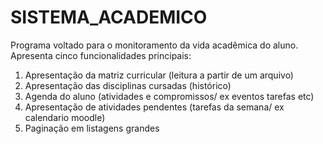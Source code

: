 # SISTEMA_ACADEMICO
Programa voltado para o monitoramento da vida acadêmica do aluno. 
Apresenta cinco funcionalidades principais: 
1) Apresentação da matriz curricular (leitura a partir de um arquivo) 
2) Apresentação das disciplinas cursadas (histórico) 
3) Agenda do aluno (atividades e compromissos/ ex eventos tarefas etc)
4) Apresentação de atividades pendentes (tarefas da semana/ ex calendario moodle)
5) Paginação em listagens grandes
